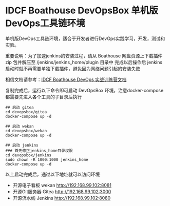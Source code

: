 # IDCF Boathouse DevOpsBox 单机版DevOps工具链环境

单机版DevOps工具链环境，适合于开发者进行DevOps实践学习，开发，测试和实验。

重要说明：为了加速jenkins的安装过程，请从 Boathouse 网盘资源上下载插件 zip 包并解压至 /jenkins/jenkins_home/plugin 目录中
完成以后操作后 jenkins 启动时就不再需要单独下载插件，避免因为网络问题引起的安装失败

相信文档请参考：[IDCF Boathouse DevOps 实战训练营文档](http://idcf.org.cn/boat-house/#/)

复制完成后，运行以下命令即可启动 DevOpsBox 环境，注意docker-compose都需要先进入各个工具的子目录后执行

```shell
## 启动 gitea
cd devopsbox/gitea
docker-compose up -d

## 启动 wekan
cd devopsbox/wekan
docker-compose up -d

## 启动 jenkins
### 首先修正jenkins_home目录权限
cd devopsbox/jenkins
sudo chown -R 1000:1000 jenkins_home
docker-compose up -d
```

以上启动完成后，通过以下地址就可以访问环境

- 开源电子看板 wekan http://192.168.99.102:8081
- 开源Git服务器 Gitea http://192.168.99.102:3000
- 开源流水线 Jenkins http://192.168.99.102:8080

